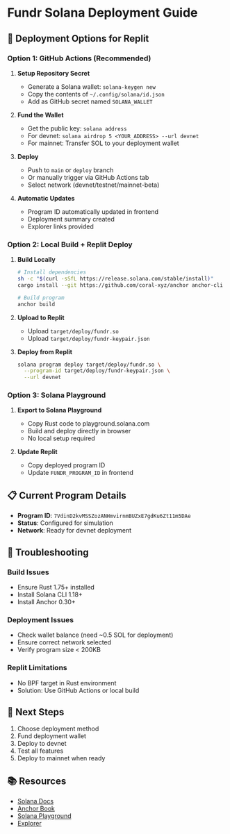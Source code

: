 # Fundr Solana Deployment Guide

## 🚀 Deployment Options for Replit

### Option 1: GitHub Actions (Recommended)

1. **Setup Repository Secret**
   - Generate a Solana wallet: `solana-keygen new`
   - Copy the contents of `~/.config/solana/id.json`
   - Add as GitHub secret named `SOLANA_WALLET`

2. **Fund the Wallet**
   - Get the public key: `solana address`
   - For devnet: `solana airdrop 5 <YOUR_ADDRESS> --url devnet`
   - For mainnet: Transfer SOL to your deployment wallet

3. **Deploy**
   - Push to `main` or `deploy` branch
   - Or manually trigger via GitHub Actions tab
   - Select network (devnet/testnet/mainnet-beta)

4. **Automatic Updates**
   - Program ID automatically updated in frontend
   - Deployment summary created
   - Explorer links provided

### Option 2: Local Build + Replit Deploy

1. **Build Locally**
   ```bash
   # Install dependencies
   sh -c "$(curl -sSfL https://release.solana.com/stable/install)"
   cargo install --git https://github.com/coral-xyz/anchor anchor-cli --locked
   
   # Build program
   anchor build
   ```

2. **Upload to Replit**
   - Upload `target/deploy/fundr.so`
   - Upload `target/deploy/fundr-keypair.json`

3. **Deploy from Replit**
   ```bash
   solana program deploy target/deploy/fundr.so \
     --program-id target/deploy/fundr-keypair.json \
     --url devnet
   ```

### Option 3: Solana Playground

1. **Export to Solana Playground**
   - Copy Rust code to playground.solana.com
   - Build and deploy directly in browser
   - No local setup required

2. **Update Replit**
   - Copy deployed program ID
   - Update `FUNDR_PROGRAM_ID` in frontend

## 📋 Current Program Details

- **Program ID**: `7VdinD2kvMSSZozANHmvirnmBUZxE7gdKu6Zt11m5DAe`
- **Status**: Configured for simulation
- **Network**: Ready for devnet deployment

## 🔧 Troubleshooting

### Build Issues
- Ensure Rust 1.75+ installed
- Install Solana CLI 1.18+
- Install Anchor 0.30+

### Deployment Issues
- Check wallet balance (need ~0.5 SOL for deployment)
- Ensure correct network selected
- Verify program size < 200KB

### Replit Limitations
- No BPF target in Rust environment
- Solution: Use GitHub Actions or local build

## 🎯 Next Steps

1. Choose deployment method
2. Fund deployment wallet
3. Deploy to devnet
4. Test all features
5. Deploy to mainnet when ready

## 📚 Resources

- [Solana Docs](https://docs.solana.com)
- [Anchor Book](https://book.anchor-lang.com)
- [Solana Playground](https://playground.solana.com)
- [Explorer](https://explorer.solana.com)
